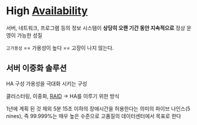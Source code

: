 # High [Availability](Availability)
서버, 네트워크, 프로그램 등의 정보 시스템이 **상당히 오랜 기간 동안 지속적으로** 정상 운영이 가능한 성질

`고가용성` == 가용성이 높다 == 고장이 나지 않는다. 

## 서버 이중화 솔루션

HA 구성 가용성을 극대화 시키는 구성

클러스터링, 이중화, [RAID](RAID) -> HA를 이루기 위한 방식

1년에 계획 된 것 제외 5분 15초 이하의 장애시간을 허용한다는 의미의 파이브 나인스(5 nines), 즉 99.999%는 매우 높은 수준으로 고품질의 데이터센터에서 목표로 한다

